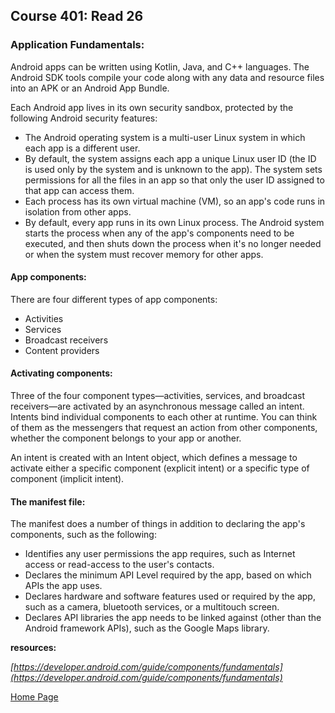 ## **Course 401: Read 26**


### **Application Fundamentals:**

Android apps can be written using Kotlin, Java, and C++ languages. The Android SDK tools compile your code along with any data and resource files into an APK or an Android App Bundle.

Each Android app lives in its own security sandbox, protected by the following Android security features:

+ The Android operating system is a multi-user Linux system in which each app is a different user.
+ By default, the system assigns each app a unique Linux user ID (the ID is used only by the system and is unknown to the app). The system sets permissions for all the files in an app so that only the user ID assigned to that app can access them.
+ Each process has its own virtual machine (VM), so an app's code runs in isolation from other apps.
+ By default, every app runs in its own Linux process. The Android system starts the process when any of the app's components need to be executed, and then shuts down the process when it's no longer needed or when the system must recover memory for other apps.


#### **App components:**
There are four different types of app components:

+ Activities
+ Services
+ Broadcast receivers
+ Content providers


#### **Activating components:**
Three of the four component types—activities, services, and broadcast receivers—are activated by an asynchronous message called an intent. Intents bind individual components to each other at runtime. You can think of them as the messengers that request an action from other components, whether the component belongs to your app or another.

An intent is created with an Intent object, which defines a message to activate either a specific component (explicit intent) or a specific type of component (implicit intent).


#### **The manifest file:**

The manifest does a number of things in addition to declaring the app's components, such as the following:

+ Identifies any user permissions the app requires, such as Internet access or read-access to the user's contacts.
+ Declares the minimum API Level required by the app, based on which APIs the app uses.
+ Declares hardware and software features used or required by the app, such as a camera, bluetooth services, or a multitouch screen.
+ Declares API libraries the app needs to be linked against (other than the Android framework APIs), such as the Google Maps library.




**resources:** 

*[https://developer.android.com/guide/components/fundamentals](https://developer.android.com/guide/components/fundamentals)*




[Home Page](../README.md)

